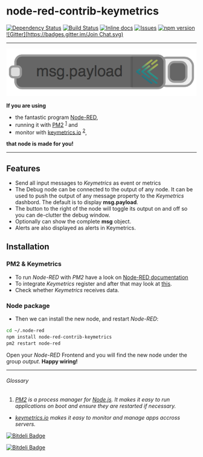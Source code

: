 # node-red-contrib-keymetrics

[![Dependency Status](https://gemnasium.com/vergissberlin/node-red-contrib-keymetrics.svg)](https://gemnasium.com/vergissberlin/node-red-contrib-keymetrics) [![Build Status](https://api.travis-ci.org/vergissberlin/node-red-contrib-keymetrics.png?branch=master)](https://travis-ci.org/vergissberlin/node-red-contrib-keymetrics) [![Inline docs](http://inch-ci.org/github/vergissberlin/node-red-contrib-keymetrics.svg?branch=master)](http://inch-ci.org/github/vergissberlin/node-red-contrib-keymetrics) [![Issues](http://img.shields.io/github/issues/vergissberlin/node-red-contrib-keymetrics.svg)]( https://github.com/vergissberlin/node-red-contrib-keymetrics/issues "GitHub ticket system") [![npm version](https://img.shields.io/npm/v/node-red-contrib-keymetrics.png)](https://npmjs.org/package/node-red-contrib-keymetrics "View this project on npm") [![Gitter](https://badges.gitter.im/Join Chat.svg)](https://gitter.im/vergissberlin/node-red-contrib-keymetrics?utm_source=badge&utm_medium=badge&utm_campaign=pr-badge&utm_content=badge)

---

[![Inline docs](docs/node-600.png)](http://inch-ci.org/github/vergissberlin/node-red-contrib-keymetrics)


**If you are using**

- the fantastic program [Node-RED](http://nodered.org), 
- running it with [PM2](https://github.com/Unitech/pm2) <sup>[1](#glossary)</sup> and 
- monitor with [keymetrics.io](http://keymetrics.io) <sup>[2](#glossary)</sup>, 

**that node is made for you!**

---
## Features

- Send all input messages to *Keymetrics* as event or metrics
- The Debug node can be connected to the output of any node. It can be used to push the output of any message property to the *Keymetrics* dashbord. The default is to display **msg.payload**.
- The button to the right of the node will toggle its output on and off so you can de-clutter the debug window.
- Optionally can show the complete **msg** object.
- Alerts are also displayed as alerts in Keymetrics.

## Installation

### PM2 & Keymetrics
- To run *Node-RED* with *PM2* have a look on [Node-RED documentation](http://nodered.org/docs/getting-started/running.html)
- To integrate *Keymetrics* register and after that may look at [this](https://github.com/Unitech/pm2).
- Check whether *Keymetrics* receives data.

### Node package

- Then we can install the new node, and restart *Node-RED*: 
```bash
cd ~/.node-red
npm install node-red-contrib-keymetrics
pm2 restart node-red
```
Open your *Node-RED* Frontend and you will find the new node under the group *output*. **Happy wiring!**

---
###### Glossary <a id="glossary"></a>
1. *[PM2](https://github.com/Unitech/pm2) is a process manager for [Node.js](https://nodejs.org). It makes it easy to run applications on boot and ensure they are restarted if necessary.*
- *[keymetrics.io](http://keymetrics.io) makes it easy to monitor and manage apps accross servers.*


[![Bitdeli Badge](https://d2weczhvl823v0.cloudfront.net/vergissberlin/node-red-contrib-keymetrics/trend.png)](https://bitdeli.com/free "Bitdeli Badge")



[![Bitdeli Badge](https://d2weczhvl823v0.cloudfront.net/vergissberlin/node-red-contrib-keymetrics/trend.png)](https://bitdeli.com/free "Bitdeli Badge")

